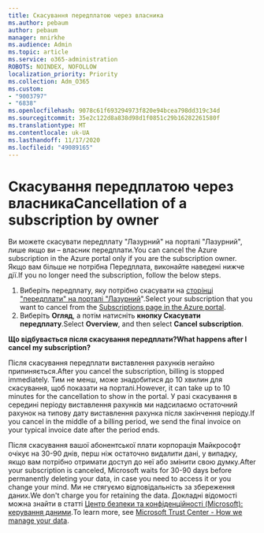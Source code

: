 ```yaml
---
title: Скасування передплатою через власника
ms.author: pebaum
author: pebaum
manager: mnirkhe
ms.audience: Admin
ms.topic: article
ms.service: o365-administration
ROBOTS: NOINDEX, NOFOLLOW
localization_priority: Priority
ms.collection: Adm_O365
ms.custom:
- "9003797"
- "6838"
ms.openlocfilehash: 9078c61f693294973f820e94bcea798dd319c34d
ms.sourcegitcommit: 35e2c122d8a838d98d1f0851c29b16282261580f
ms.translationtype: MT
ms.contentlocale: uk-UA
ms.lasthandoff: 11/17/2020
ms.locfileid: "49089165"
---
```

# <a name="cancellation-of-a-subscription-by-owner"></a><span data-ttu-id="f06fe-102">Скасування передплатою через власника</span><span class="sxs-lookup"><span data-stu-id="f06fe-102">Cancellation of a subscription by owner</span></span>

<span data-ttu-id="f06fe-103">Ви можете скасувати передплату "Лазурний" на порталі "Лазурний", лише якщо ви – власник передплати.</span><span class="sxs-lookup"><span data-stu-id="f06fe-103">You can cancel the Azure subscription in the Azure portal only if you are the subscription owner.</span></span> <span data-ttu-id="f06fe-104">Якщо вам більше не потрібна Передплата, виконайте наведені нижче дії.</span><span class="sxs-lookup"><span data-stu-id="f06fe-104">If you no longer need the subscription, follow the below steps.</span></span>

1. <span data-ttu-id="f06fe-105">Виберіть передплату, яку потрібно скасувати на [сторінці "передплати" на порталі "Лазурний](https://ms.portal.azure.com/#blade/Microsoft_Azure_Billing/SubscriptionsBlade)".</span><span class="sxs-lookup"><span data-stu-id="f06fe-105">Select your subscription that you want to cancel from the [Subscriptions page in the Azure portal](https://ms.portal.azure.com/#blade/Microsoft_Azure_Billing/SubscriptionsBlade).</span></span>
2. <span data-ttu-id="f06fe-106">Виберіть **Огляд**, а потім натисніть **кнопку Скасувати передплату**.</span><span class="sxs-lookup"><span data-stu-id="f06fe-106">Select **Overview**, and then select **Cancel subscription**.</span></span>

<span data-ttu-id="f06fe-107">**Що відбувається після скасування передплати?**</span><span class="sxs-lookup"><span data-stu-id="f06fe-107">**What happens after I cancel my subscription?**</span></span>

<span data-ttu-id="f06fe-108">Після скасування передплати виставлення рахунків негайно припиняється.</span><span class="sxs-lookup"><span data-stu-id="f06fe-108">After you cancel the subscription, billing is stopped immediately.</span></span> <span data-ttu-id="f06fe-109">Тим не менш, може знадобитися до 10 хвилин для скасування, щоб показати на порталі.</span><span class="sxs-lookup"><span data-stu-id="f06fe-109">However, it can take up to 10 minutes for the cancellation to show in the portal.</span></span> <span data-ttu-id="f06fe-110">У разі скасування в середині періоду виставлення рахунків ми надсилаємо остаточний рахунок на типову дату виставлення рахунка після закінчення періоду.</span><span class="sxs-lookup"><span data-stu-id="f06fe-110">If you cancel in the middle of a billing period, we send the final invoice on your typical invoice date after the period ends.</span></span>

<span data-ttu-id="f06fe-111">Після скасування вашої абонентської плати корпорація Майкрософт очікує на 30-90 днів, перш ніж остаточно видалити дані, у випадку, якщо вам потрібно отримати доступ до неї або змінити свою думку.</span><span class="sxs-lookup"><span data-stu-id="f06fe-111">After your subscription is canceled, Microsoft waits for 30-90 days before permanently deleting your data, in case you need to access it or you change your mind.</span></span> <span data-ttu-id="f06fe-112">Ми не стягуємо відповідальність за збереження даних.</span><span class="sxs-lookup"><span data-stu-id="f06fe-112">We don't charge you for retaining the data.</span></span> <span data-ttu-id="f06fe-113">Докладні відомості можна знайти в статті [Центр безпеки та конфіденційності (Microsoft): керування даними](https://www.microsoft.com/trust-center/privacy/data-management#leave).</span><span class="sxs-lookup"><span data-stu-id="f06fe-113">To learn more, see [Microsoft Trust Center - How we manage your data](https://www.microsoft.com/trust-center/privacy/data-management#leave).</span></span>


